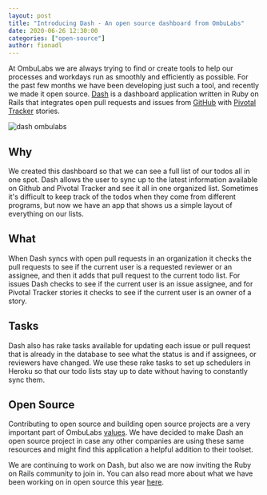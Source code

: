 ```yaml
---
layout: post
title: "Introducing Dash - An open source dashboard from OmbuLabs"
date: 2020-06-26 12:30:00
categories: ["open-source"]
author: fionadl
---
```


At OmbuLabs we are always trying to find or create tools to help our processes and workdays run as smoothly and efficiently as possible. For the past few months we have been developing just such a tool, and recently we made it open source. [Dash](https://github.com/fastruby/dash) is a dashboard application written in Ruby on Rails that integrates open pull requests and issues from [GitHub](https://github.com/) with [Pivotal Tracker](https://www.pivotaltracker.com/) stories.

<!--more-->

<img src="/blog/assets/images/dash.png" alt="dash ombulabs" class="medium-img">

## Why

We created this dashboard so that we can see a full list of our todos all in one spot. Dash allows the user to sync up to the latest information available on Github and Pivotal Tracker and see it all in one organized list. Sometimes it's difficult to keep track of the todos when they come from different programs, but now we have an app that shows us a simple layout of everything on our lists.

## What

When Dash syncs with open pull requests in an organization it checks the pull requests to see if the current user is a requested reviewer or an assignee, and then it adds that pull request to the current todo list. For issues Dash checks to see if the current user is an issue assignee, and for Pivotal Tracker stories it checks to see if the current user is an owner of a story.

## Tasks

Dash also has rake tasks available for updating each issue or pull request that is already in the database to see what the status is and if assignees, or reviewers have changed. We use these rake tasks to set up schedulers in Heroku so that our todo lists stay up to date without having to constantly sync them.

## Open Source

Contributing to open source and building open source projects are a very important part of OmbuLabs [values](https://www.ombulabs.com/blog/values/our-values.html). We have decided to make Dash an open source project in case any other companies are using these same resources and might find this application a helpful addition to their toolset.

We are continuing to work on Dash, but also we are now inviting the Ruby on Rails community to join in. You can also read more about what we have been working on in open source this year [here](https://www.ombulabs.com/blog/open-source/open-source-report-q1.html).
